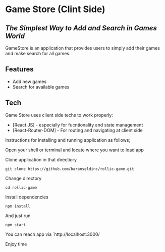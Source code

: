 # Game Store (Clint Side)
## _The Simplest Way to Add and Search in Games World_

GameStore is an application that provides users to simply add their games and make search for all games. 

## Features

- Add new games
- Search for available games 

## Tech

Game Store uses client side techs to work properly:

- [React.JS] - especially for fucntionality and state management
- [React-Router-DOM] - For routing and navigating at client side

Instructions for installing and running application as follows;

Open your shell or terminal and locate where you want to load app

Clone application in that directiory

`git clone https://github.com/baranseldinc/rollic-game.git`


Change directory

`cd rollic-game`


Install dependencies

`npm install`


And just run

`npm start`


You can reach app via `http://localhost:3000/

Enjoy time
